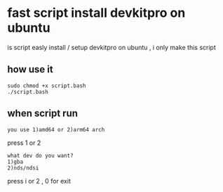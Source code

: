 fast script install devkitpro on ubuntu
=======================================
is script easly install / setup devkitpro on ubuntu , i only make this script 
## how use it
```
sudo chmod +x script.bash
./script.bash

```
## when script run
```
you use 1)amd64 or 2)arm64 arch
```
press 1 or 2

```
what dev do you want?
1)gba
2)nds/ndsi
```
press i or 2 , 0 for exit
